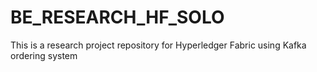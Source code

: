 # BE_RESEARCH_HF_SOLO
This is a research project repository for Hyperledger Fabric using Kafka ordering system
